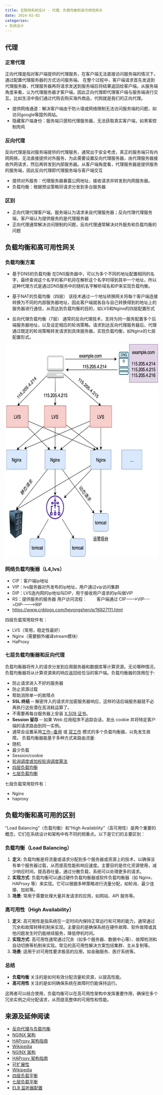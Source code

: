 ```yaml
---
title: 互联网系统设计 - 代理、负载均衡和高可用性网关
date: 2024-02-02
categories:
- 系统设计
---
```



## 代理
### 正常代理
正向代理是指对客户端提供的代理服务，在客户端无法直接访问服务端的情况下，通过配置代理服务器的方式访问服务端。
在整个过程中，客户端请求首先发送到代理服务器，代理服务器再将请求发送到服务端后将结果返回给客户端。从服务端角度来看，认为代理服务器才客户端，因此正向代理即代理客户端与服务端进行交互。比如生活中我们通过代购去购买海外商品，代购就是我们的正向代理。
- 提供网络通道：解决客户端由于防火墙或网络限制无法访问服务端的问题，如访问google等国外网站。
- 隐藏客户端身份：服务端只感知代理服务器，无法获取真实客户端，如黑客控制肉鸡
### 反向代理
反向代理是指对服务端提供的代理服务，通常出于安全考虑，真正的服务端只有内网网络，无法直接提供对外服务，为此需要设置反向代理服务器，由代理服务器接收外网请求，然后再转发到内部服务器。从客户端角度看，代理服务器是提供服务的服务端，因此反向代理即代理服务端与客户端交互
- 提供对外服务：代理服务器暴露公网地址，接收请求并转发到内网服务器。
- 负载均衡：根据预设策略将请求分发到多台服务器

### 区别
- 正向代理代理客户端，服务端认为请求来自代理服务器；反向代理代理服务端，客户端认为提供服务的是代理服务器
- 正向代理通常解决访问限制的问题，反向代理通常解决对外服务和负载均衡的问题

## 负载均衡和高可用性网关
### 负载均衡方案
- 基于DNS的负载均衡
在DNS服务器中，可以为多个不同的地址配置相同的名字，最终查询这个名字的客户机将在解析这个名字时得到其中一个地址，所以这种代理方式是通过DNS服务中的随机名字解析域名和IP来实现负载均衡。

- 基于NAT的负载均衡（四层）
该技术通过一个地址转换网关将每个客户端连接转换为不同的内部服务器地址，因此客户端就各自与自己转换得到的地址上的服务器进行通信，从而达到负载均衡的目的，如LVS和Nginx的四层配置形式

- 反向代理负载均衡（7层）
通常的反向代理技术，支持为同一服务配置多个后端服务器地址，以及设定相应的轮询策略。请求到达反向代理服务器后，代理通过既定的轮询策略转发请求到具体服务器，实现负载均衡，如Nginx的七层配置形式。

<p align="center">
  <img src="/images/load_balancer_architecture.jpeg" width=600 height=700>
  <br/>
</p>

### 网络负载均衡器（L4,lvs）
- CIP：客户端ip地址
- VIP：lvs服务器对外发布的ip地址，用户通过vip访问集群
- DIP：LVS连内网的ip地址叫DIP，用于接收用户请求的ip叫做VIP
- RS：提供服务的服务器
用户访问流程：
  客户端通过 CIP--->VIP--->DIP---->RIP
- https://www.cnblogs.com/heyongshen/p/16827111.html

四层负载常用软件有：
- LVS（常用，稳定性最好）
- Nginx（需要额外编译stream模块）
- HaProxy

### 七层负载均衡器和反向代理

负载均衡器将传入的请求分发到应用服务器和数据库等计算资源。无论哪种情况，负载均衡器将从计算资源来的响应返回给恰当的客户端。负载均衡器的效用在于:

* 防止请求进入不好的服务器
* 防止资源过载
* 帮助消除单一的故障点
* **SSL 终结** ─ 解密传入的请求并加密服务器响应，这样的话后端服务器就不必再执行这些潜在高消耗运算了。
* 不需要再每台服务器上安装 [X.509 证书](https://en.wikipedia.org/wiki/X.509)。
* **Session 留存** ─ 如果 Web 应用程序不追踪会话，发出 cookie 并将特定客户端的请求路由到同一实例。
* 通常会设置采用[工作─备用](#工作到备用切换active-passive) 或 [双工作](#双工作切换active-active) 模式的多个负载均衡器，以免发生故障。
负载均衡器能基于多种方式来路由流量:
* 随机
* 最少负载
* Session/cookie
* [轮询调度或加权轮询调度算法](http://g33kinfo.com/info/archives/2657)
* [四层负载均衡](#四层负载均衡)
* [七层负载均衡](#七层负载均衡)

七层负载常用软件有：
- Nginx
- haproxy

## 负载均衡和高可用的区别
“Load Balancing”（负载均衡）和“High Availability”（高可用性）是两个重要的概念，它们在系统设计和架构中有不同的侧重点。以下是它们的主要区别：
### 负载均衡（Load Balancing）
1. **定义**: 负载均衡是将流量或请求分配到多个服务器或资源上的技术，以确保没有单个服务器过载，从而提高性能和响应速度。主要目的是优化资源使用，减少响应时间，提高吞吐量。通过分散负载，系统可以处理更多的请求。
2. **实现方式**: 负载均衡可以通过硬件负载均衡器或软件负载均衡器（如 Nginx、HAProxy 等）来实现。它可以根据多种策略进行流量分配，如轮询、最少连接、加权等。
3. **场景**: 常用于需要处理大量并发请求的应用，如网站、API 服务等。
### 高可用性（High Availability）
1. **定义**: 高可用性是指系统在一定时间内保持正常运行和可用的能力，通常通过冗余和故障转移机制来实现。主要目的是确保系统在硬件故障、软件故障或其他问题发生时仍能继续服务，降低停机时间。
2. **实现方式**: 高可用性通常通过冗余（如多个服务器、数据中心等）、故障检测和自动切换等机制来实现。常见的高可用性解决方案包括集群、主从复制等。
3. **场景**: 适用于对可用性要求极高的应用，如金融服务、医疗系统等。
### 总结
- **负载均衡** 关注的是如何有效分配流量和资源，以提高性能。
- **高可用性** 关注的是如何确保系统在故障时仍能保持运行。

这两者可以结合使用，负载均衡可以在高可用性架构中发挥重要作用，确保在多个冗余实例之间分配请求，从而提高整体的可用性和性能。

## 来源及延伸阅读
- [反向代理与负载均衡](https://www.nginx.com/resources/glossary/reverse-proxy-vs-load-balancer/)
- [NGINX 架构](https://www.nginx.com/blog/inside-nginx-how-we-designed-for-performance-scale/)
- [HAProxy 架构指南](http://www.haproxy.org/download/1.2/doc/architecture.txt)
- [Wikipedia](https://en.wikipedia.org/wiki/Reverse_proxy)
- [NGINX 架构](https://www.nginx.com/blog/inside-nginx-how-we-designed-for-performance-scale/)
- [HAProxy 架构指南](http://www.haproxy.org/download/1.2/doc/architecture.txt)
- [可扩展性](http://www.lecloud.net/post/7295452622/scalability-for-dummies-part-1-clones)
- [Wikipedia](https://en.wikipedia.org/wiki/Load_balancing_(computing))
- [四层负载平衡](https://www.nginx.com/resources/glossary/layer-4-load-balancing/)
- [七层负载平衡](https://www.nginx.com/resources/glossary/layer-7-load-balancing/)
- [ELB 监听器配置](http://docs.aws.amazon.com/elasticloadbalancing/latest/classic/elb-listener-config.html)